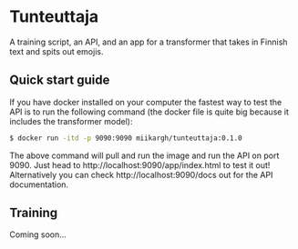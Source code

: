 # Tunteuttaja
A training script, an API, and an app for a transformer that takes in Finnish text and spits
out emojis.

## Quick start guide
If you have docker installed on your computer the fastest way to test the API is
to run the following command (the docker file is quite big because it includes
the transformer model):

```sh
$ docker run -itd -p 9090:9090 miikargh/tunteuttaja:0.1.0
```

The above command will pull and run the image and run the API on port 9090. Just
head to http://localhost:9090/app/index.html to test it out! Alternatively you
can check http://localhost:9090/docs out for the API documentation.

## Training
Coming soon...
